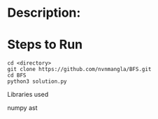 # Description:


# Steps to Run

```
cd <directory>
git clone https://github.com/nvnmangla/BFS.git
cd BFS
python3 solution.py 
```
Libraries used 

numpy 
ast
